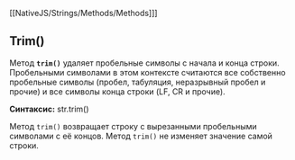 [[NativeJS/Strings/Methods/Methods]]]
## Trim()

Метод **`trim()`** удаляет пробельные символы с начала и конца строки. Пробельными символами в этом контексте считаются все собственно пробельные символы (пробел, табуляция, неразрывный пробел и прочие) и все символы конца строки (LF, CR и прочие).

**Синтаксис:** str.trim()

Метод `trim()` возвращает строку с вырезанными пробельными символами с её концов. Метод `trim()` не изменяет значение самой строки.